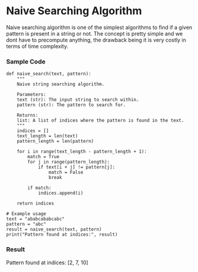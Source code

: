 # Naive Searching Algorithm
Naive searching algorithm is one of the simplest algorithms to find if a given pattern is present in a string or not. The concept is pretty simple and we dont have to precompute anything, the drawback being it is very costly in terms of time complexity.

### Sample Code
```
def naive_search(text, pattern):
    """
    Naive string searching algorithm.

    Parameters:
    text (str): The input string to search within.
    pattern (str): The pattern to search for.

    Returns:
    list: A list of indices where the pattern is found in the text.
    """
    indices = []
    text_length = len(text)
    pattern_length = len(pattern)

    for i in range(text_length - pattern_length + 1):
        match = True
        for j in range(pattern_length):
            if text[i + j] != pattern[j]:
                match = False
                break

        if match:
            indices.append(i)

    return indices

# Example usage
text = "ababcababcabc"
pattern = "abc"
result = naive_search(text, pattern)
print("Pattern found at indices:", result)

```

### Result

Pattern found at indices: [2, 7, 10]
